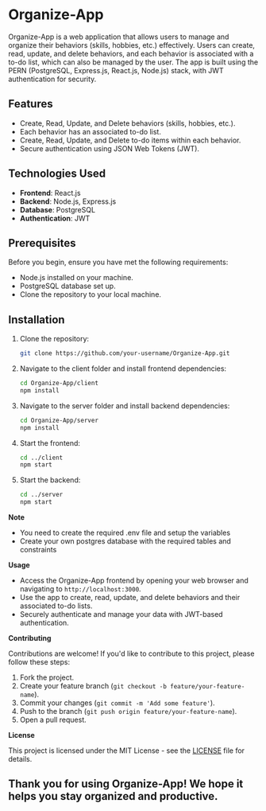 # Organize-App

Organize-App is a web application that allows users to manage and organize their behaviors (skills, hobbies, etc.) effectively. Users can create, read, update, and delete behaviors, and each behavior is associated with a to-do list, which can also be managed by the user. The app is built using the PERN (PostgreSQL, Express.js, React.js, Node.js) stack, with JWT authentication for security.

## Features

- Create, Read, Update, and Delete behaviors (skills, hobbies, etc.).
- Each behavior has an associated to-do list.
- Create, Read, Update, and Delete to-do items within each behavior.
- Secure authentication using JSON Web Tokens (JWT).

## Technologies Used

- **Frontend**: React.js
- **Backend**: Node.js, Express.js
- **Database**: PostgreSQL
- **Authentication**: JWT

## Prerequisites

Before you begin, ensure you have met the following requirements:

- Node.js installed on your machine.
- PostgreSQL database set up.
- Clone the repository to your local machine.

## Installation

1. Clone the repository:

   ```bash
   git clone https://github.com/your-username/Organize-App.git

2. Navigate to the client folder and install frontend dependencies:
   ```bash
   cd Organize-App/client
   npm install
   
3. Navigate to the server folder and install backend dependencies:
   ```bash
   cd Organize-App/server
   npm install

4. Start the frontend:
   ```bash
   cd ../client
   npm start

5. Start the backend:
   ```bash
   cd ../server
   npm start

**Note**
- You need to create the required .env file and setup the variables
- Create your own postgres database with the required tables and constraints

**Usage**

- Access the Organize-App frontend by opening your web browser and navigating to `http://localhost:3000`.
- Use the app to create, read, update, and delete behaviors and their associated to-do lists.
- Securely authenticate and manage your data with JWT-based authentication.

**Contributing**

Contributions are welcome! If you'd like to contribute to this project, please follow these steps:

1. Fork the project.
2. Create your feature branch (`git checkout -b feature/your-feature-name`).
3. Commit your changes (`git commit -m 'Add some feature'`).
4. Push to the branch (`git push origin feature/your-feature-name`).
5. Open a pull request.

**License**

This project is licensed under the MIT License - see the [LICENSE](LICENSE) file for details.

## Thank you for using Organize-App! We hope it helps you stay organized and productive.





